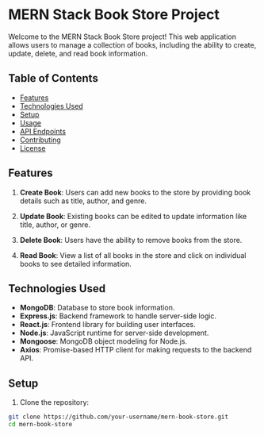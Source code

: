 # MERN Stack Book Store Project

Welcome to the MERN Stack Book Store project! This web application allows users to manage a collection of books, including the ability to create, update, delete, and read book information.

## Table of Contents
- [Features](#features)
- [Technologies Used](#technologies-used)
- [Setup](#setup)
- [Usage](#usage)
- [API Endpoints](#api-endpoints)
- [Contributing](#contributing)
- [License](#license)

## Features

1. **Create Book**: Users can add new books to the store by providing book details such as title, author, and genre.

2. **Update Book**: Existing books can be edited to update information like title, author, or genre.

3. **Delete Book**: Users have the ability to remove books from the store.

4. **Read Book**: View a list of all books in the store and click on individual books to see detailed information.

## Technologies Used

- **MongoDB**: Database to store book information.
- **Express.js**: Backend framework to handle server-side logic.
- **React.js**: Frontend library for building user interfaces.
- **Node.js**: JavaScript runtime for server-side development.
- **Mongoose**: MongoDB object modeling for Node.js.
- **Axios**: Promise-based HTTP client for making requests to the backend API.

## Setup

1. Clone the repository:

```bash
git clone https://github.com/your-username/mern-book-store.git
cd mern-book-store
